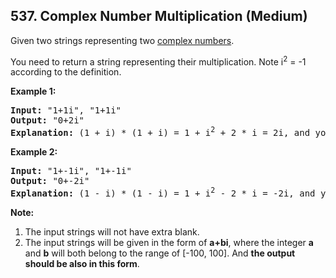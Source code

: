 ## 537. Complex Number Multiplication (Medium)

<p>
Given two strings representing two <a href = "https://en.wikipedia.org/wiki/Complex_number">complex numbers</a>.</p>

<p>
You need to return a string representing their multiplication. Note i<sup>2</sup> = -1 according to the definition.
</p>

<p><b>Example 1:</b><br />
<pre>
<b>Input:</b> "1+1i", "1+1i"
<b>Output:</b> "0+2i"
<b>Explanation:</b> (1 + i) * (1 + i) = 1 + i<sup>2</sup> + 2 * i = 2i, and you need convert it to the form of 0+2i.
</pre>
</p>

<p><b>Example 2:</b><br />
<pre>
<b>Input:</b> "1+-1i", "1+-1i"
<b>Output:</b> "0+-2i"
<b>Explanation:</b> (1 - i) * (1 - i) = 1 + i<sup>2</sup> - 2 * i = -2i, and you need convert it to the form of 0+-2i.
</pre>
</p>

<p><b>Note:</b>
<ol>
<li>The input strings will not have extra blank.</li>
<li>The input strings will be given in the form of <b>a+bi</b>, where the integer <b>a</b> and <b>b</b> will both belong to the range of [-100, 100]. And <b>the output should be also in this form</b>.</li>
</ol>
</p>